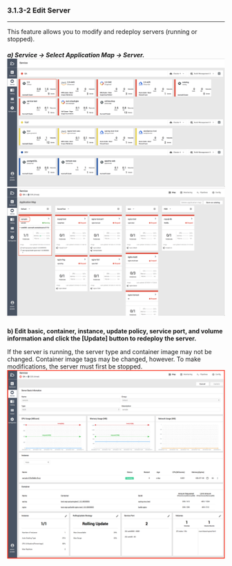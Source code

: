 ### 3.1.3-2 Edit Server

---

This feature allows you to modify and redeploy servers \(running or stopped\).

##### a\) Service → Select Application Map → Server.![](/assets/EN/2.5/3.1.3-2_1.png)![](/assets/EN/2.5/3.1.3-2_2.png)

**b\) Edit basic, container, instance, update policy, service port, and volume information and click the [Update] button to redeploy the server.**

If the server is running, the server type and container image may not be changed. Container image tags may be changed, however. To make modifications, the server must first be stopped.![](/assets/EN/2.5/3.1.3-2_3.png)

